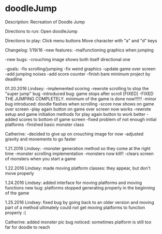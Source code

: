 # doodleJump

Description:
Recreation of Doodle Jump

Directions to run:
Open doodleJump

Directions to play:
Click menu buttons
Move character with "a" and "d" keys

Changelog:
1/19/16
-new features:
  -malfunctioning graphics when jumping
  
-new bugs:
  -crouching image shows both itself directional one

-goals:
  -fix scrolling/jumping
  -fix weird graphics
  -update game over screen
  -add jumping noises
  -add score counter
  -finish bare minimum project by deadline

01.20.2016
Lindsey: 
-implemented scoring
-rewrote scrolling to stop the "super jump" bug
-introduced bug: game stops after scroll [FIXED]
-FIXED THE JUMPING COMPLETELY. minimum of the game is done now!!!!!!
-minor bug introduced: doodle flashes when scrolling
-score now shows on game over screen
-play again button on game over screen now works
-rewrote setup and game initiation methods for play again button to work better
-added scores to bottom of game screen
-fixed problem of not enough initial platforms
-finished basic monster class

Catherine:
-decided to give up on crouching image for now
-adjusted gravity and movements to go faster

1.21.2016
Lindsey:
-monster generation method so they come at the right time
-monster scrolling implementation
-monsters now kill!!
-clears screen of monsters when you start a game

1.22.2016
Lindsey:
made moving platform classes: they appear, but don't move properly

1.24.2016
Lindsey:
added interface for moving platforms and moving functions
new bug: platforms stopped generating properly in the beginning of the game

1.25.2016
Lindsey: fixed bug by going back to an older version and moving part of a method
ultimately could not get moving platforms to function properly :(

Catherine:
added monster pic
bug noticed: sometimes platform is still too far for doodle to reach
